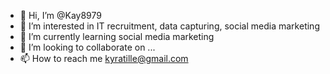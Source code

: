 - 👋 Hi, I’m @Kay8979
- 👀 I’m interested in IT recruitment, data capturing, social media marketing
- 🌱 I’m currently learning social media marketing
- 💞️ I’m looking to collaborate on ...
- 📫 How to reach me kyratille@gmail.com

<!---
Kay8979/Kay8979 is a ✨ special ✨ repository because its `README.md` (this file) appears on your GitHub profile.
You can click the Preview link to take a look at your changes.
--->
